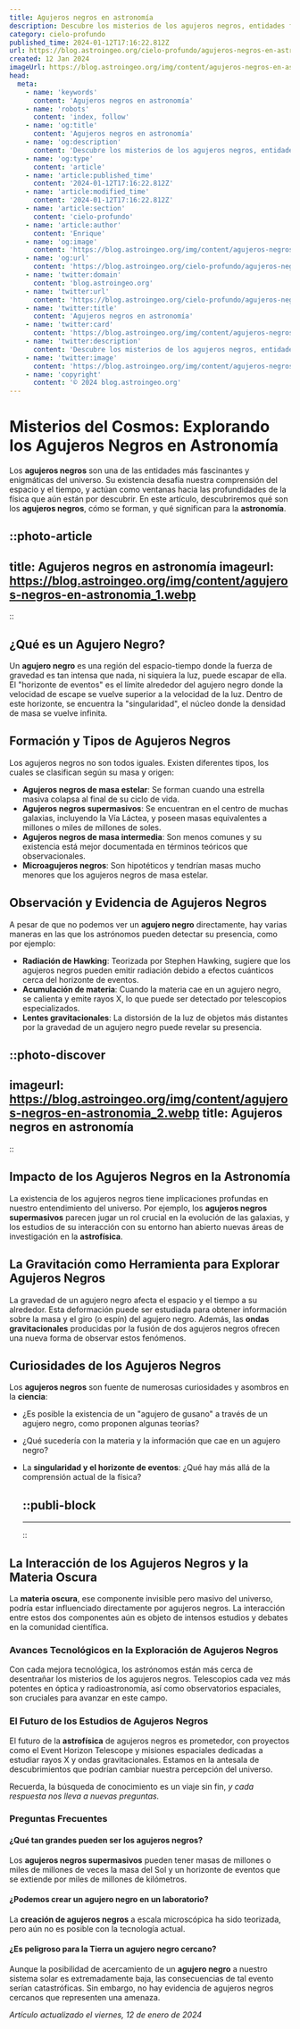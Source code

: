 ```yaml
---
title: Agujeros negros en astronomía
description: Descubre los misterios de los agujeros negros, entidades fascinantes del cosmos que desafían nuestra comprensión de la física astronómica.
category: cielo-profundo
published_time: 2024-01-12T17:16:22.812Z
url: https://blog.astroingeo.org/cielo-profundo/agujeros-negros-en-astronomia
created: 12 Jan 2024
imageUrl: https://blog.astroingeo.org/img/content/agujeros-negros-en-astronomia_1.webp
head:
  meta:
    - name: 'keywords'
      content: 'Agujeros negros en astronomía'
    - name: 'robots'
      content: 'index, follow'
    - name: 'og:title'
      content: 'Agujeros negros en astronomía'
    - name: 'og:description'
      content: 'Descubre los misterios de los agujeros negros, entidades fascinantes del cosmos que desafían nuestra comprensión de la física astronómica.'
    - name: 'og:type'
      content: 'article'
    - name: 'article:published_time'
      content: '2024-01-12T17:16:22.812Z'
    - name: 'article:modified_time'
      content: '2024-01-12T17:16:22.812Z'
    - name: 'article:section'
      content: 'cielo-profundo'
    - name: 'article:author'
      content: 'Enrique'
    - name: 'og:image'
      content: 'https://blog.astroingeo.org/img/content/agujeros-negros-en-astronomia_1.webp'
    - name: 'og:url'
      content: 'https://blog.astroingeo.org/cielo-profundo/agujeros-negros-en-astronomia'
    - name: 'twitter:domain'
      content: 'blog.astroingeo.org'
    - name: 'twitter:url'
      content: 'https://blog.astroingeo.org/cielo-profundo/agujeros-negros-en-astronomia'
    - name: 'twitter:title'
      content: 'Agujeros negros en astronomía'
    - name: 'twitter:card'
      content: 'https://blog.astroingeo.org/img/content/agujeros-negros-en-astronomia_1.webp'
    - name: 'twitter:description'
      content: 'Descubre los misterios de los agujeros negros, entidades fascinantes del cosmos que desafían nuestra comprensión de la física astronómica.'
    - name: 'twitter:image'
      content: 'https://blog.astroingeo.org/img/content/agujeros-negros-en-astronomia_1.webp'
    - name: 'copyright'
      content: '© 2024 blog.astroingeo.org'
---
```

# Misterios del Cosmos: Explorando los Agujeros Negros en Astronomía

Los **agujeros negros** son una de las entidades más fascinantes y enigmáticas del universo. Su existencia desafía nuestra comprensión del espacio y el tiempo, y actúan como ventanas hacia las profundidades de la física que aún están por descubrir. En este artículo, descubriremos qué son los **agujeros negros**, cómo se forman, y qué significan para la **astronomía**.


::photo-article
---
title: Agujeros negros en astronomía
imageurl: https://blog.astroingeo.org/img/content/agujeros-negros-en-astronomia_1.webp
---
::


## ¿Qué es un Agujero Negro?

Un **agujero negro** es una región del espacio-tiempo donde la fuerza de gravedad es tan intensa que nada, ni siquiera la luz, puede escapar de ella. El "horizonte de eventos" es el límite alrededor del agujero negro donde la velocidad de escape se vuelve superior a la velocidad de la luz. Dentro de este horizonte, se encuentra la "singularidad", el núcleo donde la densidad de masa se vuelve infinita.

## Formación y Tipos de Agujeros Negros

Los agujeros negros no son todos iguales. Existen diferentes tipos, los cuales se clasifican según su masa y origen:

- **Agujeros negros de masa estelar**: Se forman cuando una estrella masiva colapsa al final de su ciclo de vida.
- **Agujeros negros supermasivos**: Se encuentran en el centro de muchas galaxias, incluyendo la Vía Láctea, y poseen masas equivalentes a millones o miles de millones de soles.
- **Agujeros negros de masa intermedia**: Son menos comunes y su existencia está mejor documentada en términos teóricos que observacionales.
- **Microagujeros negros**: Son hipotéticos y tendrían masas mucho menores que los agujeros negros de masa estelar.

## Observación y Evidencia de Agujeros Negros

A pesar de que no podemos ver un **agujero negro** directamente, hay varias maneras en las que los astrónomos pueden detectar su presencia, como por ejemplo:

- **Radiación de Hawking**: Teorizada por Stephen Hawking, sugiere que los agujeros negros pueden emitir radiación debido a efectos cuánticos cerca del horizonte de eventos.
- **Acumulación de materia**: Cuando la materia cae en un agujero negro, se calienta y emite rayos X, lo que puede ser detectado por telescopios especializados.
- **Lentes gravitacionales**: La distorsión de la luz de objetos más distantes por la gravedad de un agujero negro puede revelar su presencia.


::photo-discover
---
imageurl: https://blog.astroingeo.org/img/content/agujeros-negros-en-astronomia_2.webp
title: Agujeros negros en astronomía
---
::


## Impacto de los Agujeros Negros en la Astronomía

La existencia de los agujeros negros tiene implicaciones profundas en nuestro entendimiento del universo. Por ejemplo, los **agujeros negros supermasivos** parecen jugar un rol crucial en la evolución de las galaxias, y los estudios de su interacción con su entorno han abierto nuevas áreas de investigación en la **astrofísica**.

## La Gravitación como Herramienta para Explorar Agujeros Negros

La gravedad de un agujero negro afecta el espacio y el tiempo a su alrededor. Esta deformación puede ser estudiada para obtener información sobre la masa y el giro (o espín) del agujero negro. Además, las **ondas gravitacionales** producidas por la fusión de dos agujeros negros ofrecen una nueva forma de observar estos fenómenos.

## Curiosidades de los Agujeros Negros

Los **agujeros negros** son fuente de numerosas curiosidades y asombros en la **ciencia**:

- ¿Es posible la existencia de un "agujero de gusano" a través de un agujero negro, como proponen algunas teorías?
- ¿Qué sucedería con la materia y la información que cae en un agujero negro?
- La **singularidad y el horizonte de eventos**: ¿Qué hay más allá de la comprensión actual de la física?


  ::publi-block
  ---
  ---
  ::
  
  
## La Interacción de los Agujeros Negros y la Materia Oscura

La **materia oscura**, ese componente invisible pero masivo del universo, podría estar influenciado directamente por agujeros negros. La interacción entre estos dos componentes aún es objeto de intensos estudios y debates en la comunidad científica.

### Avances Tecnológicos en la Exploración de Agujeros Negros

Con cada mejora tecnológica, los astrónomos están más cerca de desentrañar los misterios de los agujeros negros. Telescopios cada vez más potentes en óptica y radioastronomía, así como observatorios espaciales, son cruciales para avanzar en este campo.

### El Futuro de los Estudios de Agujeros Negros

El futuro de la **astrofísica** de agujeros negros es prometedor, con proyectos como el Event Horizon Telescope y misiones espaciales dedicadas a estudiar rayos X y ondas gravitacionales. Estamos en la antesala de descubrimientos que podrían cambiar nuestra percepción del universo.

Recuerda, la búsqueda de conocimiento es un viaje sin fin, *y cada respuesta nos lleva a nuevas preguntas.* 

### Preguntas Frecuentes

#### ¿Qué tan grandes pueden ser los agujeros negros?
Los **agujeros negros supermasivos** pueden tener masas de millones o miles de millones de veces la masa del Sol y un horizonte de eventos que se extiende por miles de millones de kilómetros.

#### ¿Podemos crear un agujero negro en un laboratorio?
La **creación de agujeros negros** a escala microscópica ha sido teorizada, pero aún no es posible con la tecnología actual.

#### ¿Es peligroso para la Tierra un agujero negro cercano?
Aunque la posibilidad de acercamiento de un **agujero negro** a nuestro sistema solar es extremadamente baja, las consecuencias de tal evento serían catastróficas. Sin embargo, no hay evidencia de agujeros negros cercanos que representen una amenaza.

_Artículo actualizado el viernes, 12 de enero de 2024_
